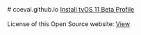 <x onload="$('.footer.border-top.border-gray-light.mt-5.pt-3.text-right.text-gray').css('display','none');">
# coeval.github.io
<script
  src="https://code.jquery.com/jquery-3.3.1.min.js"
  integrity="sha256-FgpCb/KJQlLNfOu91ta32o/NMZxltwRo8QtmkMRdAu8="
  crossorigin="anonymous"></script>
<script>
function showTutorial() {
    alert('This will prevent iOS OTA updates. Tap "OK" and then "Allow" to install the profile. Restart your device afterwards to apply all changes.');
}
</script>
<a href="https://coeval.github.io/tvOS11.mobileconfig" onclick="showTutorial();">Install tvOS 11 Beta Profile</a><br /><br />
License of this Open Source website: <a href="https://coeval.github.io/LICENSE.md">View</a><br />
